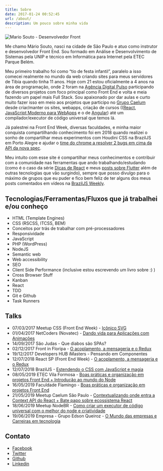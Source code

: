 ```yaml
---
title: Sobre
date: 2017-01-24 00:52:45
url: /about/
description: Um pouco sobre minha vida
---
```


<img class="circle" src="https://mariosouto.com/assets/img/foto-mario-2019.png" alt="Mario Souto - Desenvolvedor Front" style="max-width: 250px;"><br>

Me chamo Mário Souto, nasci na cidade de São Paulo e atuo como instrutor e desenvolvedor Front End. Sou formado em Análise e Desenvolvimento de Sistemas pela UNIP e técnico em Informática para Internet pela ETEC Parque Belém.

Meu primeiro trabalho foi como “tio de festa infantil”, paralelo a isso comecei realmente no mundo da web criando sites para meus servidores de Tibia quando tinha 11 anos. Hoje com 21 estou oficialmente a 4 anos na área de programação, onde 2 foram na [Agência Digital Pulso](http://www.agenciapulso.com.br/) participando de diversos projetos com foco principal como Front End e volta e meia fazendo um papel mais Full Stack. Sou apaixonado por dar aulas e curto muito fazer isso em meio aos projetos que participo no [Grupo Caelum](https://www.caelum.com.br/sobre) desde criar/manter os sites, webapps, criação de cursos (([React](https://www.caelum.com.br/curso-react-redux), [JavaScript Moderno para WebApps](https://www.caelum.com.br/curso-javascript-jquery) e o de [Angular](https://www.caelum.com.br/curso-angular)) até um compilador/executor de código universal que temos lá.

Já palestrei na Front End Week, diversas faculdades, e minha maior conquista compartilhando conhecimento foi em 2018 quando realizei o sonho de compartilhar meus experimentos com Houdini CSS na BrazilJS em Porto Alegre e ajudar o [time do chrome a resolver 2 bugs em cima da API da nova spec](https://twitter.com/DasSurma/status/1034893725317640192).

Meu intuito com esse site é compartilhar meus conhecimentos e contribuir com a comunidade nas ferramentas que ando trabalhando/estudando (como é o caso da série [Dicas de React](https://mariosouto.com/tags/dicas-de-react/) e meus [posts sobre Flutter](https://mariosouto.com/tags/flutter/) além de outras tecnologias que vão surgindo), sempre que posso divulgo para o máximo de grupos que eu puder e fico bem feliz de ter alguns dos meus posts comentados em vídeos na [BrazilJS Weekly](https://www.youtube.com/watch?v=X9gXx3ZyI70&t=2s).



## Tecnologias/Ferramentas/Fluxos que já trabalhei e/ou conheço

* HTML (Template Engines)
* CSS (RSCSS, ITCSS, BEM)
* Conceitos por trás de trabalhar com pré-processadores
* Responsividade
* JavaScript
* PHP (WordPress)
* NodeJS
* Semantic web
* Web accessibility
* SEO
* Client Side Performance (inclusive estou escrevendo um livro sobre :) )
* Cross Browser Stuff
* Kanban
* React
* TDD
* Git e Github
* Task Runners

## Talks

* 07/03/2017 Meetup CSS (Front End Week) - [Icônico SVG](https://mariosouto.com/slides-meetup-css-front-end-week/#/)
* 01/04/2017 NetCoders (Novatec) - [Dando vida para Aplicações com Animações](https://mariosouto.com/dando-vida-aplicacoes-com-animacoes/)
* 14/09/2017 São Judas - Que diabos são SPAs?
* 02/12/2017 Front in Floripa - [O acoplamento, a mensageria e o Redux](https://docs.google.com/presentation/d/1KEL1RqzsHcZ6MuJ-cGf1fOs_7GxSvEWTe32s_ehHVrQ/edit?usp=sharing)
* 19/12/2017 Developers HUB iMasters - Pensando em Componentes
* 12/07/2018 React SP (Front End Week) - [O acoplamento, a mensageria e o Redux](https://docs.google.com/presentation/d/1KEL1RqzsHcZ6MuJ-cGf1fOs_7GxSvEWTe32s_ehHVrQ/edit?usp=sharing)
* 12/07/2018 BrazilJS - [Estendendo o CSS com  JavaScript e magia](https://docs.google.com/presentation/d/1HSjxRmq1Q4v_53OueUAG_hCxzTBWDNtZ3CC4-aaDPFk/edit#slide=id.p)
* 08/05/2019 ETEC Vila Formosa - [Boas práticas e organização em projetos Front End + Introdução ao mundo do Node](https://docs.google.com/presentation/d/1rLGaJhQSEii_T_z69GVpt20Q36yro0rYkx4Orz61WMM/edit#slide=id.p)
* 16/05/2019 Faculdade Flamingo - [Boas práticas e organização em projetos Front End](https://docs.google.com/presentation/d/1rLGaJhQSEii_T_z69GVpt20Q36yro0rYkx4Orz61WMM/edit#slide=id.p)
* 21/05/2019 Meetup Caelum São Paulo - [Contextualizando onde entra a Context API do React + Bate papo sobre ecossistema React](https://docs.google.com/presentation/d/1qNHQP6qLWV3MED_jRZnL48kSYsp36LUai7bASc1zIu8/edit#slide=id.g58395d0f0a_0_173)
* 18/06/2019 Meetup NodeBR - [Como criar um executor de código universal com o melhor do node e criatividade](https://docs.google.com/presentation/d/1Hi_Kq2g2k13F3oUdiIsHWD2hv2kMIuS-LwLTyg4PV6M/edit?usp=sharing)
* 19/06/2019 Empresa - Grupo Edson Queiroz - [O Mundo das empresas e Carreiras em tecnologia](https://docs.google.com/presentation/d/1IH34mMfKx0OlKm-r6qZKY2kQ01YXIzKIB7OtaGyH8m4/edit?usp=sharing)



## Contato

* [Facebook](https://facebook.com/omariosouto)
* [Twitter](https://twitter.com/omariosouto)
* [Github](https://github.com/omariosouto)
* [Linkedin](https://www.linkedin.com/in/omariosouto)

